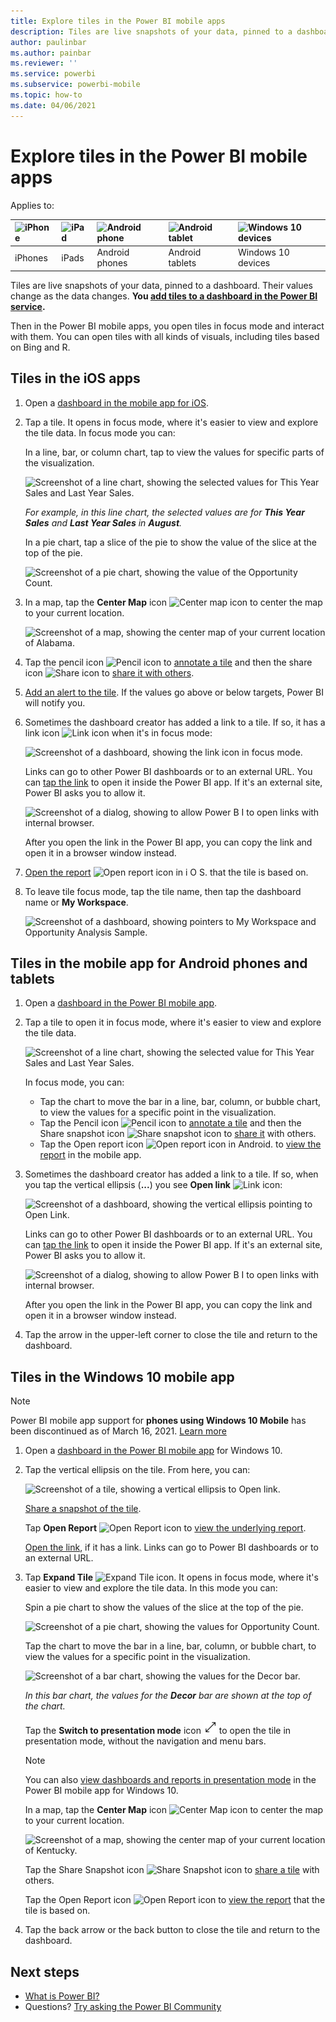 ```yaml
---
title: Explore tiles in the Power BI mobile apps
description: Tiles are live snapshots of your data, pinned to a dashboard. Learn about interacting with tiles in the Power BI mobile apps.
author: paulinbar
ms.author: painbar
ms.reviewer: ''
ms.service: powerbi
ms.subservice: powerbi-mobile
ms.topic: how-to
ms.date: 04/06/2021
---
```

# Explore tiles in the Power BI mobile apps
Applies to:

| ![iPhone](./media/mobile-tiles-in-the-mobile-apps/iphone-logo-50-px.png) | ![iPad](./media/mobile-tiles-in-the-mobile-apps/ipad-logo-50-px.png) | ![Android phone](./media/mobile-tiles-in-the-mobile-apps/android-phone-logo-50-px.png) | ![Android tablet](./media/mobile-tiles-in-the-mobile-apps/android-tablet-logo-50-px.png) | ![Windows 10 devices](./media/mobile-tiles-in-the-mobile-apps/win-10-logo-50-px.png) |
|:--- |:--- |:--- |:--- |:--- |
| iPhones |iPads |Android phones |Android tablets |Windows 10 devices |

Tiles are live snapshots of your data, pinned to a dashboard. Their values change as the data changes. **You [add tiles to a dashboard in the Power BI service](../end-user-tiles.md).** 

Then in the Power BI mobile apps, you open tiles in focus mode and interact with them. You can open tiles with all kinds of visuals, including tiles based on Bing and R.

## Tiles in the iOS apps

1. Open a [dashboard in the mobile app for iOS](mobile-apps-view-dashboard.md).
2. Tap a tile. It opens in focus mode, where it's easier to view and explore the tile data. In focus mode you can:
   
   In a line, bar, or column chart, tap to view the values for specific parts of the visualization.
   
    ![Screenshot of a line chart, showing the selected values for This Year Sales and Last Year Sales.](media/mobile-tiles-in-the-mobile-apps/power-bi-iphone-line-tile-values.png)
   
   *For example, in this line chart, the selected values are for **This Year Sales** and **Last Year Sales** in **August**.*  
   
   In a pie chart, tap a slice of the pie to show the value of the slice at the top of the pie.  
   
   ![Screenshot of a pie chart, showing the value of the Opportunity Count.](media/mobile-tiles-in-the-mobile-apps/power-bi-ipad-tile-pie.png)
3. In a map, tap the **Center Map** icon ![Center map icon](media/mobile-tiles-in-the-mobile-apps/power-bi-center-map-icon.png) to center the map to your current location.

   ![Screenshot of a map, showing the center map of your current location of Alabama.](media/mobile-tiles-in-the-mobile-apps/power-bi-ipad-center-map.png)

4. Tap the pencil icon ![Pencil icon](./media/mobile-tiles-in-the-mobile-apps/power-bi-iphone-annotate-icon.png) to [annotate a tile](mobile-annotate-and-share-a-tile-from-the-mobile-apps.md#annotate-and-share-the-tile-report-or-visual) and then the share icon ![Share icon](./media/mobile-tiles-in-the-mobile-apps/power-bi-iphone-share-icon.png) to [share it with others](mobile-annotate-and-share-a-tile-from-the-mobile-apps.md#annotate-and-share-the-tile-report-or-visual).

5. [Add an alert to the tile](mobile-set-data-alerts-in-the-mobile-apps.md). If the values go above or below targets, Power BI will notify you.

6. Sometimes the dashboard creator has added a link to a tile. If so, it has a link icon ![Link icon](media/mobile-tiles-in-the-mobile-apps/power-bi-iphone-link-icon.png) when it's in focus mode:
   
    ![Screenshot of a dashboard, showing the link icon in focus mode.](media/mobile-tiles-in-the-mobile-apps/power-bi-iphone-tile-link.png)
   
    Links can go to other Power BI dashboards or to an external URL. You can [tap the link](../../create-reports/service-dashboard-edit-tile.md#hyperlink) to open it inside the Power BI app. If it's an external site, Power BI asks you to allow it.
   
    ![Screenshot of a dialog, showing to allow Power B I to open links with internal browser.](media/mobile-tiles-in-the-mobile-apps/pbi_andr_openlinkmessage.png)
   
    After you open the link in the Power BI app, you can copy the link and open it in a browser window instead.
7. [Open the report](mobile-reports-in-the-mobile-apps.md) ![Open report icon in i O S.](././media/mobile-tiles-in-the-mobile-apps/power-bi-ipad-open-report-icon.png) that the tile is based on.
8. To leave tile focus mode, tap the tile name, then tap the dashboard name or **My Workspace**.
   
    ![Screenshot of a dashboard, showing pointers to My Workspace and Opportunity Analysis Sample.](media/mobile-tiles-in-the-mobile-apps/power-bi-ipad-tile-breadcrumb.png)

## Tiles in the mobile app for Android phones and tablets
1. Open a [dashboard in the Power BI mobile app](mobile-apps-view-dashboard.md).
2. Tap a tile to open it in focus mode, where it's easier to view and explore the tile data.
   
   ![Screenshot of a line chart, showing the selected value for This Year Sales and Last Year Sales.](media/mobile-tiles-in-the-mobile-apps/power-bi-android-tablet-tile.png)
   
    In focus mode, you can:
   
   * Tap the chart to move the bar in a line, bar, column, or bubble chart, to view the values for a specific point in the visualization.  
   * Tap the Pencil icon ![Pencil icon](./media/mobile-tiles-in-the-mobile-apps/power-bi-iphone-annotate-icon.png) to [annotate a tile](mobile-annotate-and-share-a-tile-from-the-mobile-apps.md#annotate-and-share-the-tile-report-or-visual) and then the Share snapshot icon ![Share snapshot icon](./media/mobile-tiles-in-the-mobile-apps/pbi_andr_sharesnapicon.png) to [share it](mobile-annotate-and-share-a-tile-from-the-mobile-apps.md#annotate-and-share-the-tile-report-or-visual) with others.
   * Tap the Open report icon ![Open report icon in Android.](./media/mobile-tiles-in-the-mobile-apps/power-bi-android-tablet-open-report-icon.png) to [view the report](mobile-reports-in-the-mobile-apps.md) in the mobile app.
3. Sometimes the dashboard creator has added a link to a tile. If so, when you tap the vertical ellipsis (**...**) you see **Open link** ![Link icon](media/mobile-tiles-in-the-mobile-apps/power-bi-iphone-link-icon.png):
   
    ![Screenshot of a dashboard, showing the vertical ellipsis pointing to Open Link.](media/mobile-tiles-in-the-mobile-apps/power-bi-android-tile-link.png)
   
    Links can go to other Power BI dashboards or to an external URL. You can [tap the link](../../create-reports/service-dashboard-edit-tile.md#hyperlink) to open it inside the Power BI app. If it's an external site, Power BI asks you to allow it.
   
    ![Screenshot of a dialog, showing to allow Power B I to open links with internal browser.](media/mobile-tiles-in-the-mobile-apps/pbi_andr_openlinkmessage.png)
   
    After you open the link in the Power BI app, you can copy the link and open it in a browser window instead.
4. Tap the arrow in the upper-left corner to close the tile and return to the dashboard.

## Tiles in the Windows 10 mobile app

>[!NOTE]
>Power BI mobile app support for **phones using Windows 10 Mobile** has been discontinued as of March 16, 2021. [Learn more](/legal/powerbi/powerbi-mobile/power-bi-mobile-app-end-of-support-for-windows-phones-eol-reached)

1. Open a [dashboard in the Power BI mobile app](mobile-apps-view-dashboard.md) for Windows 10.
2. Tap the vertical ellipsis on the tile. From here, you can: 
   
    ![Screenshot of a tile, showing a vertical ellipsis to Open link.](media/mobile-tiles-in-the-mobile-apps/pbi_win10tileellpslink.png)
   
    [Share a snapshot of the tile](mobile-windows-10-phone-app-get-started.md).
   
    Tap **Open Report** ![Open Report icon](././media/mobile-tiles-in-the-mobile-apps/power-bi-ipad-open-report-icon.png) to [view the underlying report](mobile-reports-in-the-mobile-apps.md).
   
    [Open the link](../../create-reports/service-dashboard-edit-tile.md#hyperlink), if it has a link. Links can go to Power BI dashboards or to an external URL.
3. Tap **Expand Tile** ![Expand Tile icon](media/mobile-tiles-in-the-mobile-apps/power-bi-windows-10-focus-mode-icon.png). It opens in focus mode, where it's easier to view and explore the tile data. In this mode you can:
   
   Spin a pie chart to show the values of the slice at the top of the pie.  
   
   ![Screenshot of a pie chart, showing the values for Opportunity Count.](media/mobile-tiles-in-the-mobile-apps/power-bi-windows-10-pie-focus-mode.png)
   
   Tap the chart to move the bar in a line, bar, column, or bubble chart, to view the values for a specific point in the visualization.  
   
   ![Screenshot of a bar chart, showing the values for the Decor bar.](media/mobile-tiles-in-the-mobile-apps/pbi_win10ph_bartile0316.png)
   
   *In this bar chart, the values for the **Decor** bar are shown at the top of the chart.*
   
   Tap the **Switch to presentation mode** icon ![Image of switch to presentation icon.](media/mobile-tiles-in-the-mobile-apps/power-bi-full-screen-icon.png) to open the tile in presentation mode, without the navigation and menu bars.
   
   > [!NOTE]
   > You can also [view dashboards and reports in presentation mode](mobile-windows-10-app-presentation-mode.md) in the Power BI mobile app for Windows 10.
   > 
   > 
   
   In a map, tap the **Center Map** icon ![Center Map icon](media/mobile-tiles-in-the-mobile-apps/power-bi-center-map-icon.png) to center the map to your current location.
   
   ![Screenshot of a map, showing the center map of your current location of Kentucky.](media/mobile-tiles-in-the-mobile-apps/power-bi-windows-10-center-map.png)
   
   Tap the Share Snapshot icon ![Share Snapshot icon](./media/mobile-tiles-in-the-mobile-apps/pbi_win10ph_shareicon.png) to [share a tile](mobile-windows-10-phone-app-get-started.md) with others.   
   
   Tap the Open Report icon ![Open Report icon](././media/mobile-tiles-in-the-mobile-apps/power-bi-ipad-open-report-icon.png) to [view the report](mobile-reports-in-the-mobile-apps.md) that the tile is based on. 
4. Tap the back arrow or the back button to close the tile and return to the dashboard.

## Next steps
* [What is Power BI?](../../fundamentals/power-bi-overview.md)
* Questions? [Try asking the Power BI Community](https://community.powerbi.com/)